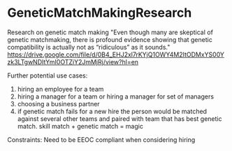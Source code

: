 # GeneticMatchMakingResearch
Research on genetic match making
"Even though many are skeptical of genetic matchmaking, there is profound
evidence showing that genetic compatibility is actually not as “ridiculous” as it sounds."
https://drive.google.com/file/d/0B4_EHJ2xl7rKYjQ1OWY4M2ItODMxYS00Yzk3LTgwNDItYmI0OTZiY2JmMjRj/view?hl=en

Further potential use cases:
1) hiring an employee for a team
2) hiring a manager for a team or hiring a manager for set of managers
3) choosing a business partner
4) if genetic match fails for a new hire the person would be matched against several other teams and paired with team that has best genetic match.
skill match + genetic match = magic

Constraints:
Need to be EEOC compliant when considering hiring

